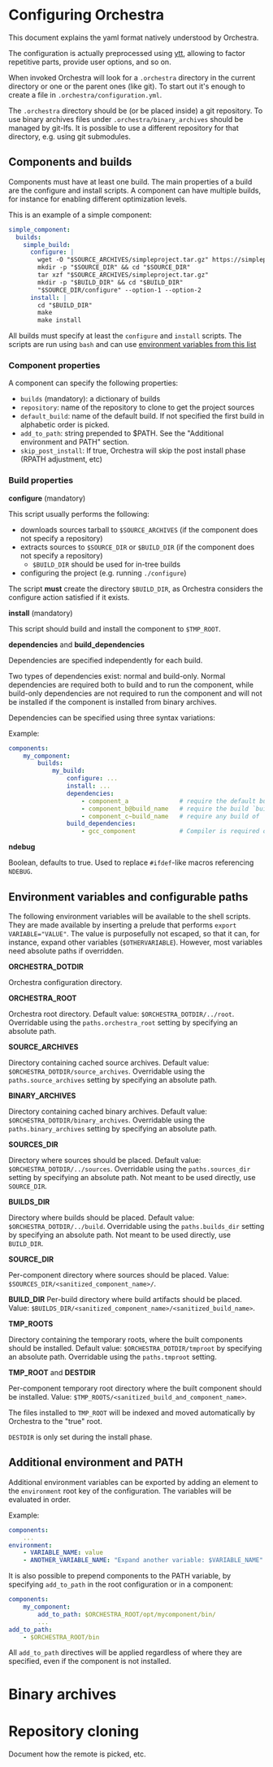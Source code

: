 # Configuring Orchestra

This document explains the yaml format natively understood by Orchestra.

The configuration is actually preprocessed using [ytt](https://get-ytt.io/), 
allowing to factor repetitive parts, provide user options, and so on.

When invoked Orchestra will look for a `.orchestra` directory 
in the current directory or one or the parent ones (like git).
To start out it's enough to create a file in `.orchestra/configuration.yml`.

The `.orchestra` directory should be (or be placed inside) a git repository.
To use binary archives files under `.orchestra/binary_archives` should be 
managed by git-lfs. It is possible to use a different repository for 
that directory, e.g. using git submodules.

## Components and builds

Components must have at least one build. 
The main properties of a build are the configure and install scripts.
A component can have multiple builds, for instance for 
enabling different optimization levels. 

This is an example of a simple component:

```yaml
simple_component:
  builds:
    simple_build:
      configure: |
        wget -O "$SOURCE_ARCHIVES/simpleproject.tar.gz" https://simpleproject.org/simpleproject.tar.gz
        mkdir -p "$SOURCE_DIR" && cd "$SOURCE_DIR"
        tar xzf "$SOURCE_ARCHIVES/simpleproject.tar.gz"
        mkdir -p "$BUILD_DIR" && cd "$BUILD_DIR"
        "$SOURCE_DIR/configure" --option-1 --option-2
      install: |
        cd "$BUILD_DIR"
        make
        make install
```

All builds must specify at least the `configure` and `install` scripts.
The scripts are run using `bash` and can use [environment variables from this list](#env-and-dirs)

### Component properties

A component can specify the following properties:

* `builds` (mandatory): a dictionary of builds
* `repository`: name of the repository to clone to get the project sources
* `default_build`: name of the default build. If not specified the first build in alphabetic order is picked.
* `add_to_path`: string prepended to $PATH. See the "Additional environment and PATH" section.
* `skip_post_install`: If true, Orchestra will skip the post install phase (RPATH adjustment, etc) 

### Build properties

**configure** (mandatory)
 
This script usually performs the following:
 
* downloads sources tarball to `$SOURCE_ARCHIVES` (if the component does not specify a repository)
* extracts sources to `$SOURCE_DIR` or `$BUILD_DIR` (if the component does not specify a repository)
    * `$BUILD_DIR` should be used for in-tree builds
* configuring the project (e.g. running `./configure`)

The script **must** create the directory `$BUILD_DIR`, as Orchestra considers the configure action
satisfied if it exists.

**install** (mandatory)

This script should build and install the component to `$TMP_ROOT`.

**dependencies** and **build_dependencies**

Dependencies are specified independently for each build.

Two types of dependencies exist: normal and build-only.
Normal dependencies are required both to build and to run the component,
while build-only dependencies are not required to run the component 
and will not be installed if the component is installed from binary archives.

Dependencies can be specified using three syntax variations: 

Example:
```yaml
components:
    my_component:
        builds:
            my_build:
                configure: ...
                install: ...
                dependencies:
                    - component_a              # require the default build of `component_a`
                    - component_b@build_name   # require the build `build_name` of `component_b`
                    - component_c~build_name   # require any build of `component_c`, preferring `build_name`.
                build_dependencies:
                    - gcc_component            # Compiler is required only to build the component
```

**ndebug**

Boolean, defaults to true.
Used to replace `#ifdef`-like macros referencing `NDEBUG`.

## Environment variables and configurable paths
<a name="env-and-dirs"></a>

The following environment variables will be available to the shell scripts.
They are made available by inserting a prelude that performs `export VARIABLE="VALUE"`.
The value is purposefully not escaped, so that it can, for instance, expand other variables (`$OTHERVARIABLE`).
However, most variables need absolute paths if overridden.  

**ORCHESTRA_DOTDIR**

Orchestra configuration directory.

**ORCHESTRA_ROOT**

Orchestra root directory. 
Default value: `$ORCHESTRA_DOTDIR/../root`.
Overridable using the `paths.orchestra_root` setting by specifying an absolute path.

**SOURCE_ARCHIVES**

Directory containing cached source archives. 
Default value: `$ORCHESTRA_DOTDIR/source_archives`.
Overridable using the `paths.source_archives` setting by specifying an absolute path.

**BINARY_ARCHIVES**

Directory containing cached binary archives. 
Default value: `$ORCHESTRA_DOTDIR/binary_archives`.
Overridable using the `paths.binary_archives` setting by specifying an absolute path.

**SOURCES_DIR**

Directory where sources should be placed. Default value: `$ORCHESTRA_DOTDIR/../sources`.
Overridable using the `paths.sources_dir` setting by specifying an absolute path.
Not meant to be used directly, use `SOURCE_DIR`.

**BUILDS_DIR**

Directory where builds should be placed. Default value: `$ORCHESTRA_DOTDIR/../build`.
Overridable using the `paths.builds_dir` setting by specifying an absolute path.
Not meant to be used directly, use `BUILD_DIR`.

**SOURCE_DIR**

Per-component directory where sources should be placed. 
Value: `$SOURCES_DIR/<sanitized_component_name>/`. 

**BUILD_DIR**
Per-build directory where build artifacts should be placed.
Value: `$BUILDS_DIR/<sanitized_component_name>/<sanitized_build_name>`.

**TMP_ROOTS**

Directory containing the temporary roots, where the built components should be installed.
Default value: `$ORCHESTRA_DOTDIR/tmproot` by specifying an absolute path.
Overridable using the `paths.tmproot` setting.

**TMP_ROOT** and **DESTDIR**

Per-component temporary root directory where the built component should be installed.
Value: `$TMP_ROOTS/<sanitized_build_and_component_name>`.

The files installed to `TMP_ROOT` will be indexed 
and moved automatically by Orchestra to the "true" root.

`DESTDIR` is only set during the install phase.

## Additional environment and PATH

Additional environment variables can be exported by adding 
an element to the `environment` root key of the configuration.
The variables will be evaluated in order.

Example:
```yaml
components:
    ...
environment:
    - VARIABLE_NAME: value
    - ANOTHER_VARIABLE_NAME: "Expand another variable: $VARIABLE_NAME"
``` 

It is also possible to prepend components to the PATH variable, 
by specifying `add_to_path` in the root configuration or in a component:

```yaml
components:
    my_component:
        add_to_path: $ORCHESTRA_ROOT/opt/mycomponent/bin/
        ...
add_to_path: 
    - $ORCHESTRA_ROOT/bin
```

All `add_to_path` directives will be applied regardless of 
where they are specified, even if the component is not installed.

# Binary archives

# Repository cloning

Document how the remote is picked, etc.
